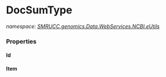 ﻿# DocSumType
_namespace: [SMRUCC.genomics.Data.WebServices.NCBI.eUtils](./index.md)_






### Properties

#### Id

#### Item

